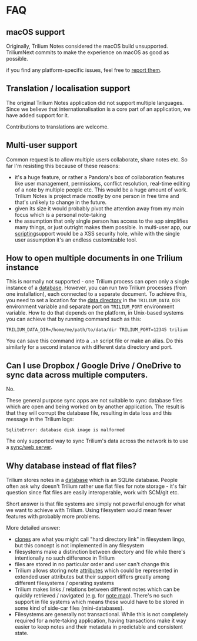 # FAQ
## macOS support

Originally, Trilium Notes considered the macOS build unsupported. TriliumNext commits to make the experience on macOS as good as possible.

if you find any platform-specific issues, feel free to [report them](Troubleshooting/Reporting%20issues.md).

## Translation / localisation support

The original Trilium Notes application did not support multiple languages. Since we believe that internationalisation is a core part of an application, we have added support for it.

Contributions to translations are welcome.

## Multi-user support

Common request is to allow multiple users collaborate, share notes etc. So far I'm resisting this because of these reasons:

*   it's a huge feature, or rather a Pandora's box of collaboration features like user management, permissions, conflict resolution, real-time editing of a note by multiple people etc. This would be a huge amount of work. Trilium Notes is project made mostly by one person in free time and that's unlikely to change in the future.
*   given its size it would probably pivot the attention away from my main focus which is a personal note-taking
*   the assumption that only single person has access to the app simplifies many things, or just outright makes them possible. In multi-user app, our [scripting](Note%20Types/Code/Scripts.md)support would be a XSS security hole, while with the single user assumption it's an endless customizable tool.

## How to open multiple documents in one Trilium instance

This is normally not supported - one Trilium process can open only a single instance of a [database](Advanced%20Usage/Database.md). However, you can run two Trilium processes (from one installation), each connected to a separate document. To achieve this, you need to set a location for the [data directory](Installation%20%26%20Setup/Data%20directory.md) in the `TRILIUM_DATA_DIR` environment variable and separate port on `TRILIUM_PORT` environment variable. How to do that depends on the platform, in Unix-based systems you can achieve that by running command such as this:

```
TRILIUM_DATA_DIR=/home/me/path/to/data/dir TRILIUM_PORT=12345 trilium 
```

You can save this command into a `.sh` script file or make an alias. Do this similarly for a second instance with different data directory and port.

## Can I use Dropbox / Google Drive / OneDrive to sync data across multiple computers.

No.

These general purpose sync apps are not suitable to sync database files which are open and being worked on by another application. The result is that they will corrupt the database file, resulting in data loss and this message in the Trilium logs:

```
SqliteError: database disk image is malformed
```

The only supported way to sync Trilium's data across the network is to use a [sync/web server](Installation%20%26%20Setup/Synchronization.md).

## Why database instead of flat files?

Trilium stores notes in a [database](Advanced%20Usage/Database.md) which is an SQLite database. People often ask why doesn't Trilium rather use flat files for note storage - it's fair question since flat files are easily interoperable, work with SCM/git etc.

Short answer is that file systems are simply not powerful enough for what we want to achieve with Trilium. Using filesystem would mean fewer features with probably more problems.

More detailed answer:

*   [clones](Basic%20Concepts/Note/Cloning%20Notes.md) are what you might call "hard directory link" in filesystem lingo, but this concept is not implemented in any filesystem
*   filesystems make a distinction between directory and file while there's intentionally no such difference in Trilium
*   files are stored in no particular order and user can't change this
*   Trilium allows storing note [attributes](Advanced%20Usage/Attributes.md) which could be represented in extended user attributes but their support differs greatly among different filesystems / operating systems
*   Trilium makes links / relations between different notes which can be quickly retrieved / navigated (e.g. for [note map](Advanced%20Usage/Note%20Map%20\(Link%20map%2C%20Tree%20map\).md)). There's no such support in file systems which means these would have to be stored in some kind of side-car files (mini-databases).
*   Filesystems are generally not transactional. While this is not completely required for a note-taking application, having transactions make it way easier to keep notes and their metadata in predictable and consistent state.